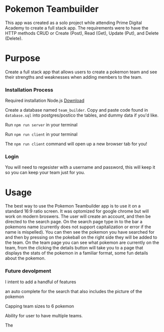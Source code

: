 
# Pokemon Teambuilder 


This app was created as a solo project while attending Prime Digital Academy to create a full stack app. The requirements were to have the HTTP methods CRUD or Create (Post), Read (Get), Update (Put), and Delete (Delete). 

# Purpose 

Create a full stack app that allows users to create a pokemon team and see their strengths and weaknesses when adding members to the team. 

### Installation Process


Required installation 
Node.js [Download](https://nodejs.org/en/download)


Create a database named `team_builder`.
Copy and paste code found in `database.sql` into postgres/postico the tables, and dummy data if you'd like.
 
Run `npm run server` in your terminal


Run `npm run client` in your terminal


The `npm run client` command will open up a new browser tab for you!


### Login 

You will need to regesister with a username and password, this will keep it so you can keep your team just for you. 


# Usage 

The best way to use the Pokemon Teambuilder app is to use it on a standard 16:9 ratio screen. It was optomized for google chrome but will work on modern broswers. The user will create an account, and then be directed to the search page. On the search page type in to the bar a pokemons name (currently does not support capitalization or error if the name is mispelled). You can then see the pokemon you have searched for and then by pressing on the pokeball on the right side they will be added to the team. On the team page you can see what pokemon are currently on the team, from the clicking the details button will take you to a page that displays the stats of the pokemon in a familiar format, some fun details about the pokemon. 

### Future devolpment 
I intent to add a handful of features

an auto complete for the search that also includes the picture of the pokemon

Capping team sizes to 6 pokemon 

Ability for user to have multiple teams.

The 
